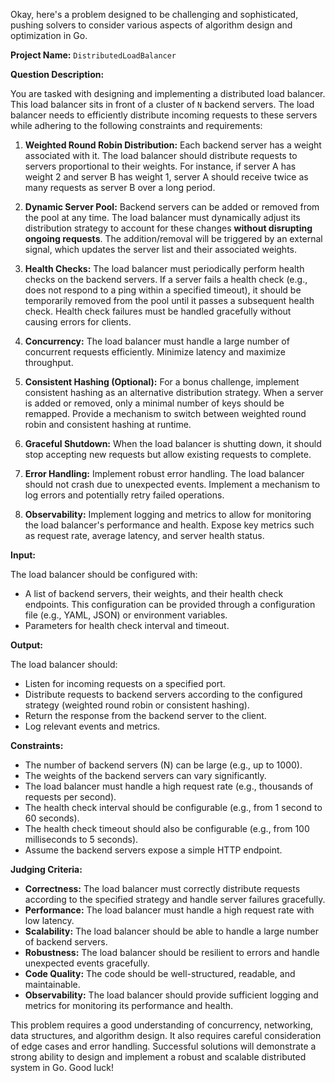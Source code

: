 Okay, here's a problem designed to be challenging and sophisticated, pushing solvers to consider various aspects of algorithm design and optimization in Go.

**Project Name:** `DistributedLoadBalancer`

**Question Description:**

You are tasked with designing and implementing a distributed load balancer. This load balancer sits in front of a cluster of `N` backend servers. The load balancer needs to efficiently distribute incoming requests to these servers while adhering to the following constraints and requirements:

1.  **Weighted Round Robin Distribution:** Each backend server has a weight associated with it. The load balancer should distribute requests to servers proportional to their weights. For instance, if server A has weight 2 and server B has weight 1, server A should receive twice as many requests as server B over a long period.

2.  **Dynamic Server Pool:** Backend servers can be added or removed from the pool at any time. The load balancer must dynamically adjust its distribution strategy to account for these changes **without disrupting ongoing requests**. The addition/removal will be triggered by an external signal, which updates the server list and their associated weights.

3.  **Health Checks:** The load balancer must periodically perform health checks on the backend servers. If a server fails a health check (e.g., does not respond to a ping within a specified timeout), it should be temporarily removed from the pool until it passes a subsequent health check.  Health check failures must be handled gracefully without causing errors for clients.

4.  **Concurrency:** The load balancer must handle a large number of concurrent requests efficiently.  Minimize latency and maximize throughput.

5.  **Consistent Hashing (Optional):**  For a bonus challenge, implement consistent hashing as an alternative distribution strategy. When a server is added or removed, only a minimal number of keys should be remapped.  Provide a mechanism to switch between weighted round robin and consistent hashing at runtime.

6.  **Graceful Shutdown:** When the load balancer is shutting down, it should stop accepting new requests but allow existing requests to complete.

7.  **Error Handling:** Implement robust error handling. The load balancer should not crash due to unexpected events. Implement a mechanism to log errors and potentially retry failed operations.

8.  **Observability:** Implement logging and metrics to allow for monitoring the load balancer's performance and health. Expose key metrics such as request rate, average latency, and server health status.

**Input:**

The load balancer should be configured with:

*   A list of backend servers, their weights, and their health check endpoints. This configuration can be provided through a configuration file (e.g., YAML, JSON) or environment variables.
*   Parameters for health check interval and timeout.

**Output:**

The load balancer should:

*   Listen for incoming requests on a specified port.
*   Distribute requests to backend servers according to the configured strategy (weighted round robin or consistent hashing).
*   Return the response from the backend server to the client.
*   Log relevant events and metrics.

**Constraints:**

*   The number of backend servers (N) can be large (e.g., up to 1000).
*   The weights of the backend servers can vary significantly.
*   The load balancer must handle a high request rate (e.g., thousands of requests per second).
*   The health check interval should be configurable (e.g., from 1 second to 60 seconds).
*   The health check timeout should also be configurable (e.g., from 100 milliseconds to 5 seconds).
*   Assume the backend servers expose a simple HTTP endpoint.

**Judging Criteria:**

*   **Correctness:** The load balancer must correctly distribute requests according to the specified strategy and handle server failures gracefully.
*   **Performance:** The load balancer must handle a high request rate with low latency.
*   **Scalability:** The load balancer should be able to handle a large number of backend servers.
*   **Robustness:** The load balancer should be resilient to errors and handle unexpected events gracefully.
*   **Code Quality:** The code should be well-structured, readable, and maintainable.
*   **Observability:** The load balancer should provide sufficient logging and metrics for monitoring its performance and health.

This problem requires a good understanding of concurrency, networking, data structures, and algorithm design. It also requires careful consideration of edge cases and error handling.  Successful solutions will demonstrate a strong ability to design and implement a robust and scalable distributed system in Go. Good luck!
